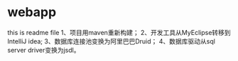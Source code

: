 # webapp
this is readme file
1、项目用maven重新构建；
2、开发工具从MyEclipse转移到IntelliJ idea;
3、数据库连接池变换为阿里巴巴Druid；
4、数据库驱动从sql server driver变换为jsdl。